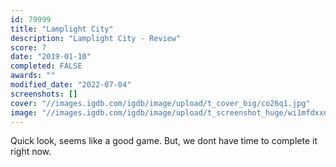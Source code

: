 ```yaml
---
id: 79999
title: "Lamplight City"
description: "Lamplight City - Review"
score: 7
date: "2019-01-10"
completed: FALSE
awards: ""
modified_date: "2022-07-04"
screenshots: []
cover: "//images.igdb.com/igdb/image/upload/t_cover_big/co26q1.jpg"
image: "//images.igdb.com/igdb/image/upload/t_screenshot_huge/wi1mfdxxnqsvjxnhfs9k.jpg"
---
```

Quick look, seems like a good game. But, we dont have time to complete it right now.